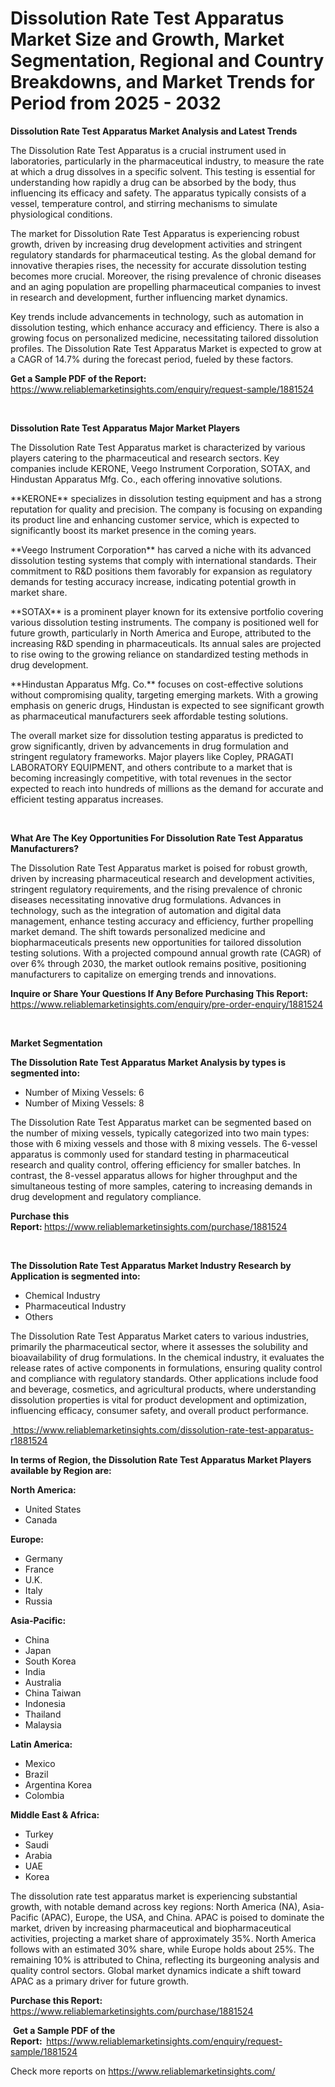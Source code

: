 <p><h1>Dissolution Rate Test Apparatus Market Size and Growth, Market Segmentation, Regional and Country Breakdowns, and Market Trends for Period from 2025 -  2032</h1></p><p><strong>Dissolution Rate Test Apparatus Market Analysis and Latest Trends</strong></p>
<p><p>The Dissolution Rate Test Apparatus is a crucial instrument used in laboratories, particularly in the pharmaceutical industry, to measure the rate at which a drug dissolves in a specific solvent. This testing is essential for understanding how rapidly a drug can be absorbed by the body, thus influencing its efficacy and safety. The apparatus typically consists of a vessel, temperature control, and stirring mechanisms to simulate physiological conditions.</p><p>The market for Dissolution Rate Test Apparatus is experiencing robust growth, driven by increasing drug development activities and stringent regulatory standards for pharmaceutical testing. As the global demand for innovative therapies rises, the necessity for accurate dissolution testing becomes more crucial. Moreover, the rising prevalence of chronic diseases and an aging population are propelling pharmaceutical companies to invest in research and development, further influencing market dynamics.</p><p>Key trends include advancements in technology, such as automation in dissolution testing, which enhance accuracy and efficiency. There is also a growing focus on personalized medicine, necessitating tailored dissolution profiles. The Dissolution Rate Test Apparatus Market is expected to grow at a CAGR of 14.7% during the forecast period, fueled by these factors.</p></p>
<p><strong>Get a Sample PDF of the Report:&nbsp;</strong> <a href="https://www.reliablemarketinsights.com/enquiry/request-sample/1881524?utm_campaign=2524&utm_medium=2&utm_source=Github&utm_content=ia&utm_term=23022025&utm_id=dissolution-rate-test-apparatus">https://www.reliablemarketinsights.com/enquiry/request-sample/1881524</a></p>
<p>&nbsp;</p>
<p><strong>Dissolution Rate Test Apparatus Major Market Players</strong></p>
<p><p>The Dissolution Rate Test Apparatus market is characterized by various players catering to the pharmaceutical and research sectors. Key companies include KERONE, Veego Instrument Corporation, SOTAX, and Hindustan Apparatus Mfg. Co., each offering innovative solutions. </p><p>**KERONE** specializes in dissolution testing equipment and has a strong reputation for quality and precision. The company is focusing on expanding its product line and enhancing customer service, which is expected to significantly boost its market presence in the coming years. </p><p>**Veego Instrument Corporation** has carved a niche with its advanced dissolution testing systems that comply with international standards. Their commitment to R&D positions them favorably for expansion as regulatory demands for testing accuracy increase, indicating potential growth in market share.</p><p>**SOTAX** is a prominent player known for its extensive portfolio covering various dissolution testing instruments. The company is positioned well for future growth, particularly in North America and Europe, attributed to the increasing R&D spending in pharmaceuticals. Its annual sales are projected to rise owing to the growing reliance on standardized testing methods in drug development.</p><p>**Hindustan Apparatus Mfg. Co.** focuses on cost-effective solutions without compromising quality, targeting emerging markets. With a growing emphasis on generic drugs, Hindustan is expected to see significant growth as pharmaceutical manufacturers seek affordable testing solutions.</p><p>The overall market size for dissolution testing apparatus is predicted to grow significantly, driven by advancements in drug formulation and stringent regulatory frameworks. Major players like Copley, PRAGATI LABORATORY EQUIPMENT, and others contribute to a market that is becoming increasingly competitive, with total revenues in the sector expected to reach into hundreds of millions as the demand for accurate and efficient testing apparatus increases.</p></p>
<p>&nbsp;</p>
<p><strong>What Are The Key Opportunities For Dissolution Rate Test Apparatus Manufacturers?</strong></p>
<p><p>The Dissolution Rate Test Apparatus market is poised for robust growth, driven by increasing pharmaceutical research and development activities, stringent regulatory requirements, and the rising prevalence of chronic diseases necessitating innovative drug formulations. Advances in technology, such as the integration of automation and digital data management, enhance testing accuracy and efficiency, further propelling market demand. The shift towards personalized medicine and biopharmaceuticals presents new opportunities for tailored dissolution testing solutions. With a projected compound annual growth rate (CAGR) of over 6% through 2030, the market outlook remains positive, positioning manufacturers to capitalize on emerging trends and innovations.</p></p>
<p><strong>Inquire or Share Your Questions If Any Before Purchasing This Report:</strong> <a href="https://www.reliablemarketinsights.com/enquiry/pre-order-enquiry/1881524?utm_campaign=2524&utm_medium=2&utm_source=Github&utm_content=ia&utm_term=23022025&utm_id=dissolution-rate-test-apparatus">https://www.reliablemarketinsights.com/enquiry/pre-order-enquiry/1881524</a></p>
<p>&nbsp;</p>
<p><strong>Market Segmentation</strong></p>
<p><strong>The Dissolution Rate Test Apparatus Market Analysis by types is segmented into:</strong></p>
<p><ul><li>Number of Mixing Vessels: 6</li><li>Number of Mixing Vessels: 8</li></ul></p>
<p><p>The Dissolution Rate Test Apparatus market can be segmented based on the number of mixing vessels, typically categorized into two main types: those with 6 mixing vessels and those with 8 mixing vessels. The 6-vessel apparatus is commonly used for standard testing in pharmaceutical research and quality control, offering efficiency for smaller batches. In contrast, the 8-vessel apparatus allows for higher throughput and the simultaneous testing of more samples, catering to increasing demands in drug development and regulatory compliance.</p></p>
<p><strong>Purchase this Report:&nbsp;</strong><a href="https://www.reliablemarketinsights.com/purchase/1881524?utm_campaign=2524&utm_medium=2&utm_source=Github&utm_content=ia&utm_term=23022025&utm_id=dissolution-rate-test-apparatus">https://www.reliablemarketinsights.com/purchase/1881524</a></p>
<p>&nbsp;</p>
<p><strong>The Dissolution Rate Test Apparatus Market Industry Research by Application is segmented into:</strong></p>
<p><ul><li>Chemical Industry</li><li>Pharmaceutical Industry</li><li>Others</li></ul></p>
<p><p>The Dissolution Rate Test Apparatus Market caters to various industries, primarily the pharmaceutical sector, where it assesses the solubility and bioavailability of drug formulations. In the chemical industry, it evaluates the release rates of active components in formulations, ensuring quality control and compliance with regulatory standards. Other applications include food and beverage, cosmetics, and agricultural products, where understanding dissolution properties is vital for product development and optimization, influencing efficacy, consumer safety, and overall product performance.</p></p>
<p><a href="https://www.reliablemarketinsights.com/dissolution-rate-test-apparatus-r1881524?utm_campaign=2524&utm_medium=2&utm_source=Github&utm_content=ia&utm_term=23022025&utm_id=dissolution-rate-test-apparatus">&nbsp;https://www.reliablemarketinsights.com/dissolution-rate-test-apparatus-r1881524</a></p>
<p><strong>In terms of Region, the Dissolution Rate Test Apparatus Market Players available by Region are:</strong></p>
<p>
    <p> <strong> North America: </strong>
        <ul>
            <li>United States</li>
            <li>Canada</li>
        </ul>
        </p> 
    <p> <strong> Europe: </strong>
        <ul>
            <li>Germany</li>
            <li>France</li>
            <li>U.K.</li>
            <li>Italy</li>
            <li>Russia</li>
        </ul>
        </p> 
    <p> <strong> Asia-Pacific: </strong>
        <ul>
            <li>China</li>
            <li>Japan</li>
            <li>South Korea</li>
            <li>India</li>
            <li>Australia</li>
            <li>China Taiwan</li>
            <li>Indonesia</li>
            <li>Thailand</li>
            <li>Malaysia</li>
        </ul>
        </p> 
    <p> <strong> Latin America: </strong>
        <ul>
            <li>Mexico</li>
            <li>Brazil</li>
            <li>Argentina Korea</li>
            <li>Colombia</li>
        </ul>
        </p> 
    <p> <strong> Middle East & Africa: </strong>
        <ul>
            <li>Turkey</li>
            <li>Saudi</li>
            <li>Arabia</li>
            <li>UAE</li>
            <li>Korea</li>
        </ul>
    </p>
    </p>
<p><p>The dissolution rate test apparatus market is experiencing substantial growth, with notable demand across key regions: North America (NA), Asia-Pacific (APAC), Europe, the USA, and China. APAC is poised to dominate the market, driven by increasing pharmaceutical and biopharmaceutical activities, projecting a market share of approximately 35%. North America follows with an estimated 30% share, while Europe holds about 25%. The remaining 10% is attributed to China, reflecting its burgeoning analysis and quality control sectors. Global market dynamics indicate a shift toward APAC as a primary driver for future growth.</p></p>
<p><strong>Purchase this Report: </strong><a href="https://www.reliablemarketinsights.com/purchase/1881524?utm_campaign=2524&utm_medium=2&utm_source=Github&utm_content=ia&utm_term=23022025&utm_id=dissolution-rate-test-apparatus">https://www.reliablemarketinsights.com/purchase/1881524</a></p>
<p>&nbsp;<strong>Get a Sample PDF of the Report:&nbsp;&nbsp;</strong><a href="https://www.reliablemarketinsights.com/enquiry/request-sample/1881524?utm_campaign=2524&utm_medium=2&utm_source=Github&utm_content=ia&utm_term=23022025&utm_id=dissolution-rate-test-apparatus">https://www.reliablemarketinsights.com/enquiry/request-sample/1881524</a></p>
<p><strong></strong></p>
<p>Check more reports on <a href="https://www.reliablemarketinsights.com/?utm_campaign=2524&utm_medium=2&utm_source=Github&utm_content=ia&utm_term=23022025&utm_id=dissolution-rate-test-apparatus">https://www.reliablemarketinsights.com/</a></p>